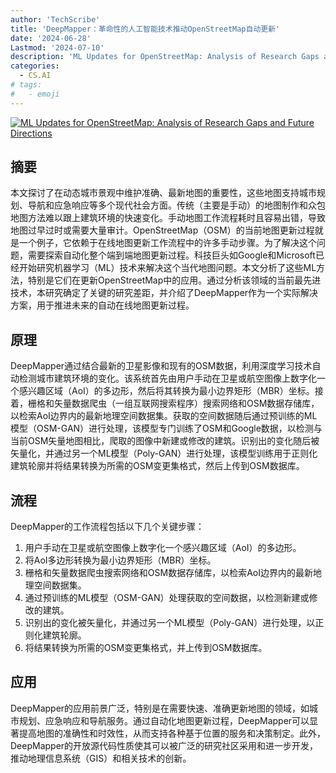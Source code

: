 ```yaml
---
author: 'TechScribe'
title: 'DeepMapper：革命性的人工智能技术推动OpenStreetMap自动更新'
date: '2024-06-28'
Lastmod: '2024-07-10'
description: 'ML Updates for OpenStreetMap: Analysis of Research Gaps and Future Directions'
categories:
  - CS.AI
# tags:
#   - emoji
---
```


[![ML Updates for OpenStreetMap: Analysis of Research Gaps and Future Directions](https://arxiv-research-1301205113.cos.ap-guangzhou.myqcloud.com/images/2407.03365v1.pdf_0.jpg)](https://arxiv.org/abs/2407.03365v1)

## 摘要

本文探讨了在动态城市景观中维护准确、最新地图的重要性，这些地图支持城市规划、导航和应急响应等多个现代社会方面。传统（主要是手动）的地图制作和众包地图方法难以跟上建筑环境的快速变化。手动地图工作流程耗时且容易出错，导致地图过早过时或需要大量审计。OpenStreetMap（OSM）的当前地图更新过程就是一个例子，它依赖于在线地图更新工作流程中的许多手动步骤。为了解决这个问题，需要探索自动化整个端到端地图更新过程。科技巨头如Google和Microsoft已经开始研究机器学习（ML）技术来解决这个当代地图问题。本文分析了这些ML方法，特别是它们在更新OpenStreetMap中的应用。通过分析该领域的当前最先进技术，本研究确定了关键的研究差距，并介绍了DeepMapper作为一个实际解决方案，用于推进未来的自动在线地图更新过程。<!--more-->

## 原理

DeepMapper通过结合最新的卫星影像和现有的OSM数据，利用深度学习技术自动检测城市建筑环境的变化。该系统首先由用户手动在卫星或航空图像上数字化一个感兴趣区域（AoI）的多边形，然后将其转换为最小边界矩形（MBR）坐标。接着，栅格和矢量数据爬虫（一组互联网搜索程序）搜索网络和OSM数据存储库，以检索AoI边界内的最新地理空间数据集。获取的空间数据随后通过预训练的ML模型（OSM-GAN）进行处理，该模型专门训练了OSM和Google数据，以检测与当前OSM矢量地图相比，爬取的图像中新建或修改的建筑。识别出的变化随后被矢量化，并通过另一个ML模型（Poly-GAN）进行处理，该模型训练用于正则化建筑轮廓并将结果转换为所需的OSM变更集格式，然后上传到OSM数据库。

## 流程

DeepMapper的工作流程包括以下几个关键步骤：
1. 用户手动在卫星或航空图像上数字化一个感兴趣区域（AoI）的多边形。
2. 将AoI多边形转换为最小边界矩形（MBR）坐标。
3. 栅格和矢量数据爬虫搜索网络和OSM数据存储库，以检索AoI边界内的最新地理空间数据集。
4. 通过预训练的ML模型（OSM-GAN）处理获取的空间数据，以检测新建或修改的建筑。
5. 识别出的变化被矢量化，并通过另一个ML模型（Poly-GAN）进行处理，以正则化建筑轮廓。
6. 将结果转换为所需的OSM变更集格式，并上传到OSM数据库。

## 应用

DeepMapper的应用前景广泛，特别是在需要快速、准确更新地图的领域，如城市规划、应急响应和导航服务。通过自动化地图更新过程，DeepMapper可以显著提高地图的准确性和时效性，从而支持各种基于位置的服务和决策制定。此外，DeepMapper的开放源代码性质使其可以被广泛的研究社区采用和进一步开发，推动地理信息系统（GIS）和相关技术的创新。